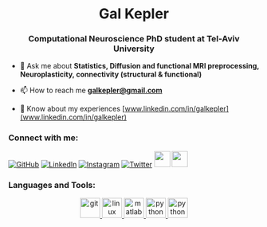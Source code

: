 <h1 align="center">Gal Kepler</h1>
<h3 align="center">Computational Neuroscience PhD student at Tel-Aviv University</h3>

- 💬 Ask me about **Statistics, Diffusion and functional MRI preprocessing, Neuroplasticity, connectivity (structural & functional)**

- 📫 How to reach me **galkepler@gmail.com**

- 📄 Know about my experiences [www.linkedin.com/in/galkepler](www.linkedin.com/in/galkepler)

<p style="text-align: center;">

<h3>Connect with me:</h3>

[![GitHub](icons/github.png)](https://github.com/galkepler)
[![LinkedIn](icons/linkedin.png)](https://linkedin.com/in/galkepler)
[![Instagram](icons/instagram.png)](https://www.instagram.com/galkepler)
[![Twitter](icons/twitter.png)](https://twitter.com/galkepler)
<a href="https://fb.com/galkepler" target="_blank"><img src="icons/facebook.png" width="32" height="32" /></a>
<a href="mailto:galkepler@gmail.com" target="_blank"><img src="icons/gmail.png" width="32" height="32" /></a>

<h3 >Languages and Tools:</h3>

<div align="center"><a href="https://git-scm.com/" target="_blank"> <img src="icons/git.png" alt="git" width="40" height="40"/> </a> <a href="https://www.linux.org/" target="_blank"> <img src="icons/ubuntu.png" alt="linux" width="40" height="40"/> </a> <a href="https://www.mathworks.com/" target="_blank"> <img src="icons/matlab.png" alt="matlab" width="40" height="40"/> </a> <a href="https://www.python.org" target="_blank"> <img src="icons/python.png" alt="python" width="40" height="40"/> </a> <a href="https://code.visualstudio.com/" target="_blank"> <img src="icons/vscode.png" alt="python" width="40" height="40"/> </a> </p>
</p>
